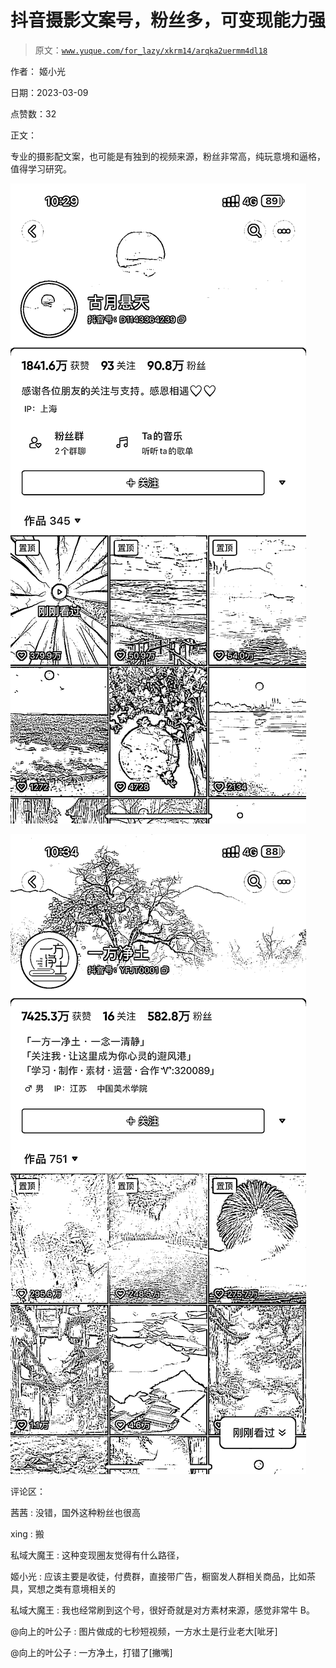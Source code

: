 # 抖音摄影文案号，粉丝多，可变现能力强

> 原文：[`www.yuque.com/for_lazy/xkrm14/arqka2uermm4dl18`](https://www.yuque.com/for_lazy/xkrm14/arqka2uermm4dl18)



作者： 姬小光 

日期：2023-03-09 

点赞数：32 

正文： 

专业的摄影配文案，也可能是有独到的视频来源，粉丝非常高，纯玩意境和逼格，值得学习研究。 

![](img/b04a756206059dc28a0932224adae6d8.png) 

![](img/691b03d14155e9e638e35dd1f3f77484.png) 

评论区： 

茜茜 : 没错，国外这种粉丝也很高 

xing : 搬 

私域大魔王 : 这种变现圈友觉得有什么路径， 

姬小光 : 应该主要是收徒，付费群，直接带广告，橱窗发人群相关商品，比如茶具，冥想之类有意境相关的 

私域大魔王 : 我也经常刷到这个号，很好奇就是对方素材来源，感觉非常牛 B。 

@向上的叶公子 : 图片做成的七秒短视频，一方水土是行业老大[呲牙] 

@向上的叶公子 : 一方净土，打错了[撇嘴] 


